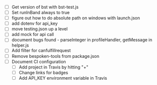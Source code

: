 - [ ] Get version of bst with bst-test.js
- [ ] Set runInBand always to true
- [ ] figure out how to do absolute path on windows with launch.json
- [ ] add dotenv for api_key
- [ ] move testing.json up a level
- [ ] add mock for api call
- [ ] document bugs found - parseInteger in profileHandler, getMessage in helper.js
- [ ] Add filter for canfulfillrequest
- [ ] Remove bespoken-tools from package.json
- [ ] Document CI configuration
  - [ ] Add project in Travis by hitting "+"
  - [ ] Change links for badges
  - [ ] Add API_KEY environment variable in Travis